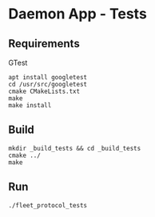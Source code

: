 # Daemon App - Tests

## Requirements

GTest
```
apt install googletest
cd /usr/src/googletest
cmake CMakeLists.txt
make
make install

```

## Build
```
mkdir _build_tests && cd _build_tests
cmake ../
make
```

## Run
```
./fleet_protocol_tests
```